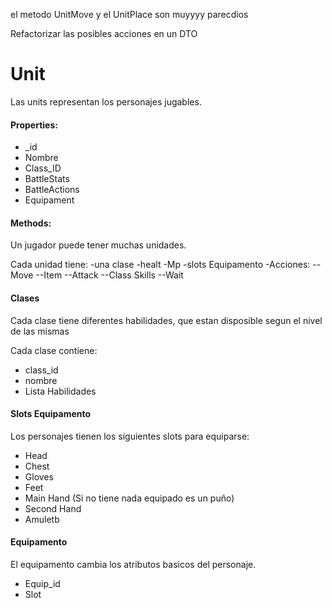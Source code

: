 el metodo UnitMove y el UnitPlace son muyyyy parecdios 

Refactorizar las posibles acciones en un DTO

# Unit

Las units representan los personajes jugables.

#### Properties:
* _id
* Nombre
* Class_ID
* BattleStats
* BattleActions
* Equipament
  
#### Methods:

Un jugador puede tener muchas unidades.

Cada unidad tiene:
-una clase 
-healt
-Mp
-slots Equipamento
-Acciones:
--Move
--Item
--Attack
--Class Skills
--Wait


#### Clases

Cada clase tiene diferentes habilidades, que estan disposible segun el nivel de las mismas

Cada clase contiene:
* class_id
* nombre
* Lista Habilidades

#### Slots Equipamento

Los personajes tienen los siguientes slots para equiparse:
* Head
* Chest
* Gloves
* Feet
* Main Hand (Si no tiene nada equipado es un puño)
* Second Hand
* Amuletb

#### Equipamento

El equipamento cambia los atributos basicos del personaje.

* Equip_id
* Slot



